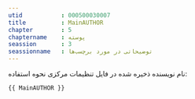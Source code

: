 ```yaml
---
utid           : 000500030007
title          : MainAUTHOR
chapter        : 5
chaptername    : پوسته
seassion       : 3
seassionname   : توضیحاتی در مورد برچسب‌ها
---
```



<p>نام نویسنده ذخیره شده در فایل تنظیمات مرکزی
نحوه‌ استفاده:</p>

<pre><code>{{ MainAUTHOR }}
</code></pre>


